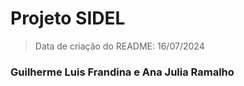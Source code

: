<h1>Projeto SIDEL</h1>

> Data de criação do README: 16/07/2024

<h3>Guilherme Luis Frandina e Ana Julia Ramalho</h3>

